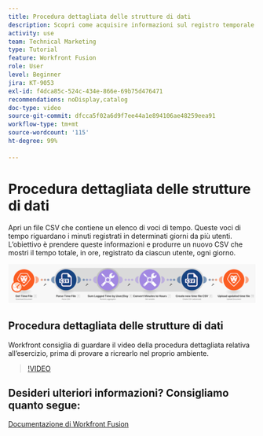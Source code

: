 ```yaml
---
title: Procedura dettagliata delle strutture di dati
description: Scopri come acquisire informazioni sul registro temporale da un file, trasformarlo e produrre un nuovo file con i dati trasformati in  [!DNL Adobe Workfront Fusion].
activity: use
team: Technical Marketing
type: Tutorial
feature: Workfront Fusion
role: User
level: Beginner
jira: KT-9053
exl-id: f4dca85c-524c-434e-866e-69b75d476471
recommendations: noDisplay,catalog
doc-type: video
source-git-commit: dfcca5f02a6d9f7ee44a1e894106ae48259eea91
workflow-type: tm+mt
source-wordcount: '115'
ht-degree: 99%

---
```


# Procedura dettagliata delle strutture di dati

Apri un file CSV che contiene un elenco di voci di tempo. Queste voci di tempo riguardano i minuti registrati in determinati giorni da più utenti. L’obiettivo è prendere queste informazioni e produrre un nuovo CSV che mostri il tempo totale, in ore, registrato da ciascun utente, ogni giorno.

![Immagine di uno scenario Fusion](assets/data-structures-and-data-stores-1.png)

## Procedura dettagliata delle strutture di dati

Workfront consiglia di guardare il video della procedura dettagliata relativa all’esercizio, prima di provare a ricrearlo nel proprio ambiente.

>[!VIDEO](https://video.tv.adobe.com/v/335294/?quality=12&learn=on&enablevpops)



## Desideri ulteriori informazioni? Consigliamo quanto segue:

[Documentazione di Workfront Fusion](https://experienceleague.adobe.com/en/docs/workfront-fusion/using/get-started-with-fusion/understand-workfront-fusion/workfront-fusion-overview)
